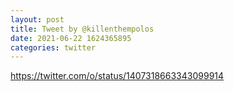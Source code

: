 ```yaml
--- 
layout: post 
title: Tweet by @killenthempolos 
date: 2021-06-22 1624365895 
categories: twitter 
--- 
```

https://twitter.com/o/status/1407318663343099914